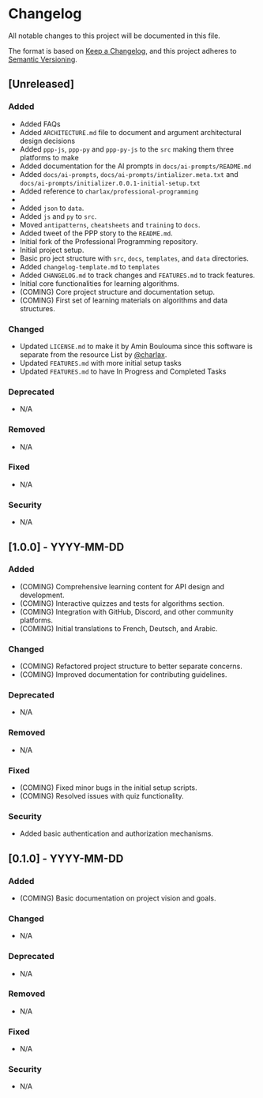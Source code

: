 # Changelog

All notable changes to this project will be documented in this file.

The format is based on [Keep a Changelog](https://keepachangelog.com/en/1.0.0/),
and this project adheres to [Semantic Versioning](https://semver.org/spec/v2.0.0.html).

## [Unreleased]

### Added
- Added FAQs
- Added `ARCHITECTURE.md` file to document and argument architectural design decisions
- Added `ppp-js`, `ppp-py` and `ppp-py-js` to the `src` making them three platforms to make
- Added documentation for the AI prompts in `docs/ai-prompts/README.md`
- Added `docs/ai-prompts`, `docs/ai-prompts/intializer.meta.txt` and `docs/ai-prompts/initializer.0.0.1-initial-setup.txt`
- Added reference to `charlax/professional-programming`
- 
- Added `json` to `data`.
- Added `js` and `py` to `src`.
- Moved `antipatterns`, `cheatsheets` and `training` to `docs`.
- Added tweet of the PPP story to the `README.md`.
- Initial fork of the Professional Programming repository.
- Initial project setup.
- Basic pro ject structure with `src`, `docs`, `templates`, and `data` directories.
- Added `changelog-template.md` to `templates`
- Added `CHANGELOG.md` to track changes and `FEATURES.md` to track features.
- Initial core functionalities for learning algorithms.
- (COMING) Core project structure and documentation setup.
- (COMING) First set of learning materials on algorithms and data structures.

### Changed
- Updated `LICENSE.md` to make it by Amin Boulouma since this software is separate from the resource List by [@charlax](https://github.com/charlax/professional-programming).
- Updated `FEATURES.md` with more initial setup tasks
- Updated `FEATURES.md` to have In Progress and Completed Tasks

### Deprecated
- N/A

### Removed
- N/A

### Fixed
- N/A

### Security
- N/A

## [1.0.0] - YYYY-MM-DD

### Added
- (COMING) Comprehensive learning content for API design and development.
- (COMING) Interactive quizzes and tests for algorithms section.
- (COMING) Integration with GitHub, Discord, and other community platforms.
- (COMING) Initial translations to French, Deutsch, and Arabic.

### Changed
- (COMING) Refactored project structure to better separate concerns.
- (COMING) Improved documentation for contributing guidelines.

### Deprecated
- N/A

### Removed
- N/A

### Fixed
- (COMING) Fixed minor bugs in the initial setup scripts.
- (COMING) Resolved issues with quiz functionality.

### Security
- Added basic authentication and authorization mechanisms.

## [0.1.0] - YYYY-MM-DD

### Added
- (COMING) Basic documentation on project vision and goals.

### Changed
- N/A

### Deprecated
- N/A

### Removed
- N/A

### Fixed
- N/A

### Security
- N/A
